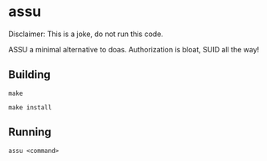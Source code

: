 # assu

Disclaimer: This is a joke, do not run this code.

ASSU a minimal alternative to doas. Authorization is bloat, SUID all the way!

## Building

`make`

`make install`

## Running

`assu <command>`
